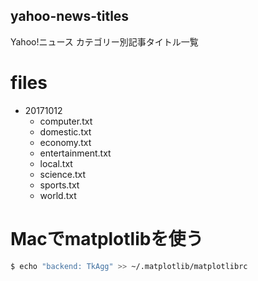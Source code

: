 yahoo-news-titles
-----
Yahoo!ニュース カテゴリー別記事タイトル一覧

# files
- 20171012
  - computer.txt
  - domestic.txt
  - economy.txt
  - entertainment.txt
  - local.txt
  - science.txt
  - sports.txt
  - world.txt


# Macでmatplotlibを使う
```bash
$ echo "backend: TkAgg" >> ~/.matplotlib/matplotlibrc
```
